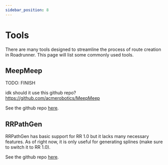 ```yaml
---
sidebar_position: 8
---
```


# Tools
There are many tools designed to streamline the process of route creation in Roadrunner. This page will list some commonly used tools.

## MeepMeep
TODO: FINISH

idk should it use this github repo?
https://github.com/acmerobotics/MeepMeep

See the github repo [here](https://github.com/rh-robotics/MeepMeep).

## RRPathGen
RRPathGen has basic support for RR 1.0 but it lacks many necessary features. As of right now, it is only useful for generating splines (make sure to switch it to RR 1.0).

See the github repo [here](https://github.com/Jarhead20/RRPathGen).
